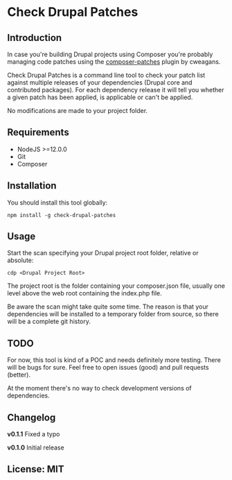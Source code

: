 # Check Drupal Patches

## Introduction

In case you're building Drupal projects using Composer you're probably
managing code patches using the [composer-patches](https://github.com/cweagans/composer-patches)
plugin by cweagans.

Check Drupal Patches is a command line tool to check your patch list against
multiple releases of your dependencies (Drupal core and contributed packages).
For each dependency release it will tell you whether a given patch has been applied,
is applicable or can't be applied.

No modifications are made to your project folder.

## Requirements

* NodeJS >=12.0.0
* Git
* Composer

## Installation

You should install this tool globally:

```
npm install -g check-drupal-patches
```

## Usage

Start the scan specifying your Drupal project root folder, relative or absolute:
```
cdp <Drupal Project Root>
```
The project root is the folder containing your composer.json file, usually
one level above the web root containing the index.php file.

Be aware the scan might take quite some time. The reason is that your
dependencies will be installed to a temporary folder from source, so
there will be a complete git history.

## TODO

For now, this tool is kind of a POC and needs definitely more testing. There will be bugs for sure. Feel free to open issues (good) and pull requests (better).

At the moment there's no way to check development versions of dependencies.

## Changelog

**v0.1.1**
Fixed a typo

**v0.1.0**
Initial release

## License: MIT